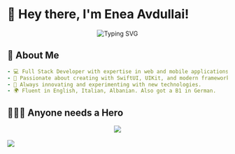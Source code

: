 # 👋 Hey there, I'm **Enea Avdullai**!


<div align="center">

  <img src="https://readme-typing-svg.demolab.com?font=Fira+Code&size=24&pause=1500&color=00A3FF&center=true&vCenter=true&width=600&lines=Full+Stack+Web+Developer;Swift+UX+Designer;Innovation+is+the+key;ENMI+IT+Agency+Founder" alt="Typing SVG" />


</div>



## 🚀 **About Me**

```yaml
- 💻 Full Stack Developer with expertise in web and mobile applications.
- 🍎 Passionate about creating with SwiftUI, UIKit, and modern frameworks.
- 🔬 Always innovating and experimenting with new technologies.
- 🌍 Fluent in English, Italian, Albanian. Also got a B1 in German.
```

## 🦸🏻‍♂️ **Anyone needs a Hero**

<div align="center"> <img src="https://skillicons.dev/icons?i=aws,azure,react,html,js,php,mysql,python,django,flutter,c,docker,kubernetes,figma,swift,postgre,mamp&perline=8" /> </div>

  
<div align="left">
 <br>
 <a href="https://github.com/EneaAvdullai">
    <img src="https://komarev.com/ghpvc/?username=Skjolberg&style=for-the-badge">
  </a>
 <br>
</div>
